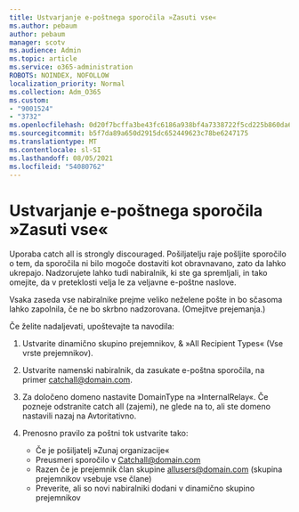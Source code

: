 ```yaml
---
title: Ustvarjanje e-poštnega sporočila »Zasuti vse«
ms.author: pebaum
author: pebaum
manager: scotv
ms.audience: Admin
ms.topic: article
ms.service: o365-administration
ROBOTS: NOINDEX, NOFOLLOW
localization_priority: Normal
ms.collection: Adm_O365
ms.custom:
- "9001524"
- "3732"
ms.openlocfilehash: 0d20f7bcffa3be43fc6186a938bf4a7338722f5cd225b860da6357398db26a69
ms.sourcegitcommit: b5f7da89a650d2915dc652449623c78be6247175
ms.translationtype: MT
ms.contentlocale: sl-SI
ms.lasthandoff: 08/05/2021
ms.locfileid: "54080762"
---
```

# <a name="create-an-email-catch-all"></a>Ustvarjanje e-poštnega sporočila »Zasuti vse«

Uporaba catch all is strongly discouraged. Pošiljatelju raje pošljite sporočilo o tem, da sporočila ni bilo mogoče dostaviti kot obravnavano, zato da lahko ukrepajo. Nadzorujete lahko tudi nabiralnik, ki ste ga spremljali, in tako omejite, da v preteklosti velja le za veljavne e-poštne naslove. 

Vsaka zaseda vse nabiralnike prejme veliko neželene pošte in bo sčasoma lahko zapolnila, če ne bo skrbno nadzorovana. (Omejitve prejemanja.) 

Če želite nadaljevati, upoštevajte ta navodila:

1. Ustvarite dinamično skupino prejemnikov, & »All Recipient Types« (Vse vrste prejemnikov).

2. Ustvarite namenski nabiralnik, da zasukate e-poštna sporočila, na primer catchall@domain.com.

3. Za določeno domeno nastavite DomainType na »InternalRelay«. Če pozneje odstranite catch all (zajemi), ne glede na to, ali ste domeno nastavili nazaj na Avtoritativno.

4. Prenosno pravilo za poštni tok ustvarite tako:

    - Če je pošiljatelj »Zunaj organizacije«
    - Preusmeri sporočilo v Catchall@domain.com
    - Razen če je prejemnik član skupine allusers@domain.com (skupina prejemnikov vsebuje vse člane)
    - Preverite, ali so novi nabiralniki dodani v dinamično skupino prejemnikov
